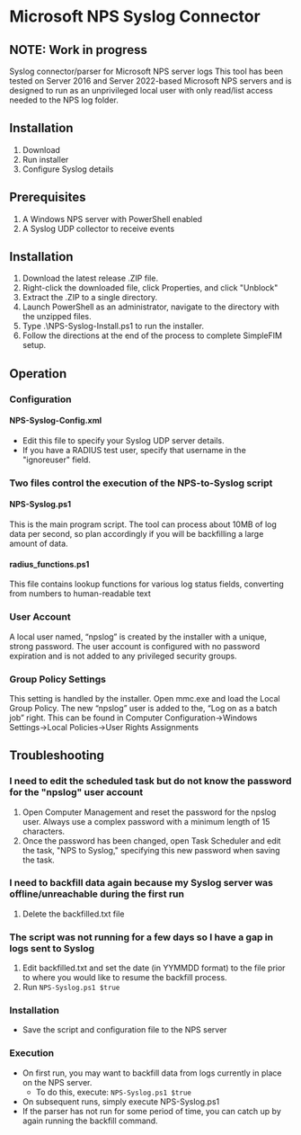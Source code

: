 # Microsoft NPS Syslog Connector
## NOTE: Work in progress
Syslog connector/parser for Microsoft NPS server logs
This tool has been tested on Server 2016 and Server 2022-based Microsoft NPS servers and is designed to run as an unprivileged local user with only read/list access needed to the NPS log folder.  
  
## Installation  
1. Download
2. Run installer
3. Configure Syslog details  

## Prerequisites
1. A Windows NPS server with PowerShell enabled
2. A Syslog UDP collector to receive events

## Installation
1. Download the latest release .ZIP file.
2. Right-click the downloaded file, click Properties, and click "Unblock"
3. Extract the .ZIP to a single directory.
4. Launch PowerShell as an administrator, navigate to the directory with the unzipped files.
5. Type .\NPS-Syslog-Install.ps1 to run the installer.
6. Follow the directions at the end of the process to complete SimpleFIM setup.

## Operation
### Configuration
#### NPS-Syslog-Config.xml
- Edit this file to specify your Syslog UDP server details.  
- If you have a RADIUS test user, specify that username in the "ignoreuser" field.  
### Two files control the execution of the NPS-to-Syslog script
#### NPS-Syslog.ps1
This is the main program script.  The tool can process about 10MB of log data per second, so plan accordingly if you will be backfilling a large amount of data.  
#### radius_functions.ps1
This file contains lookup functions for various log status fields, converting from numbers to human-readable text  
### User Account
A local user named, “npslog” is created by the installer with a unique, strong password.  The user account is configured with no password expiration and is not added to any privileged security groups.  
### Group Policy Settings
This setting is handled by the installer.  Open mmc.exe and load the Local Group Policy.  The new “npslog” user is added to the, “Log on as a batch job” right.  This can be found in Computer Configuration->Windows Settings->Local Policies->User Rights Assignments  
## Troubleshooting
### I need to edit the scheduled task but do not know the password for the "npslog" user account
1. Open Computer Management and reset the password for the npslog user.  Always use a complex password with a minimum length of 15 characters.
2. Once the password has been changed, open Task Scheduler and edit the task, "NPS to Syslog," specifying this new password when saving the task.
### I need to backfill data again because my Syslog server was offline/unreachable during the first run
1. Delete the backfilled.txt file
### The script was not running for a few days so I have a gap in logs sent to Syslog
1. Edit backfilled.txt and set the date (in YYMMDD format) to the file prior to where you would like to resume the backfill process.  
2. Run ```NPS-Syslog.ps1 $true```


### Installation
- Save the script and configuration file to the NPS server
### Execution
- On first run, you may want to backfill data from logs currently in place on the NPS server.
  - To do this, execute: ```NPS-Syslog.ps1 $true```  
- On subsequent runs, simply execute NPS-Syslog.ps1  
- If the parser has not run for some period of time, you can catch up by again running the backfill command.  
